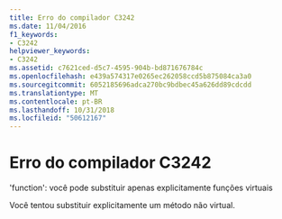 ```yaml
---
title: Erro do compilador C3242
ms.date: 11/04/2016
f1_keywords:
- C3242
helpviewer_keywords:
- C3242
ms.assetid: c7621ced-d5c7-4595-904b-bd871676784c
ms.openlocfilehash: e439a574317e0265ec262058ccd5b875084ca3a0
ms.sourcegitcommit: 6052185696adca270bc9bdbec45a626dd89cdcdd
ms.translationtype: MT
ms.contentlocale: pt-BR
ms.lasthandoff: 10/31/2018
ms.locfileid: "50612167"
---
```

# <a name="compiler-error-c3242"></a>Erro do compilador C3242

'function': você pode substituir apenas explicitamente funções virtuais

Você tentou substituir explicitamente um método não virtual.